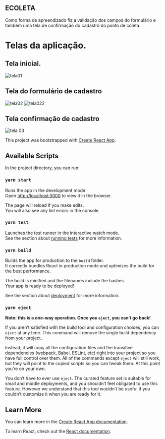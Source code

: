 ## ECOLETA
Como forma de apreendizado fiz a validação dos campos do formulário e também uma tela de confirmação do cadastro do ponto de coleta.

# Telas da aplicação.
## Tela inicial.
![tela01](https://user-images.githubusercontent.com/45233696/83797219-ad2e4b00-a678-11ea-9156-4c6e7ef7d03c.png)
## Tela do formulário de cadastro
![tela02](https://user-images.githubusercontent.com/45233696/83797221-ae5f7800-a678-11ea-8d26-6b91e3908f20.png)
![tela022](https://user-images.githubusercontent.com/45233696/83797222-aef80e80-a678-11ea-96ae-78ad9a0ed514.png)
## Tela confirmação de cadastro
![tela 03](https://user-images.githubusercontent.com/45233696/83797223-aef80e80-a678-11ea-819f-0be216bc84a1.png)


This project was bootstrapped with [Create React App](https://github.com/facebook/create-react-app).

## Available Scripts

In the project directory, you can run:

### `yarn start`

Runs the app in the development mode.<br />
Open [http://localhost:3000](http://localhost:3000) to view it in the browser.

The page will reload if you make edits.<br />
You will also see any lint errors in the console.

### `yarn test`

Launches the test runner in the interactive watch mode.<br />
See the section about [running tests](https://facebook.github.io/create-react-app/docs/running-tests) for more information.

### `yarn build`

Builds the app for production to the `build` folder.<br />
It correctly bundles React in production mode and optimizes the build for the best performance.

The build is minified and the filenames include the hashes.<br />
Your app is ready to be deployed!

See the section about [deployment](https://facebook.github.io/create-react-app/docs/deployment) for more information.

### `yarn eject`

**Note: this is a one-way operation. Once you `eject`, you can’t go back!**

If you aren’t satisfied with the build tool and configuration choices, you can `eject` at any time. This command will remove the single build dependency from your project.

Instead, it will copy all the configuration files and the transitive dependencies (webpack, Babel, ESLint, etc) right into your project so you have full control over them. All of the commands except `eject` will still work, but they will point to the copied scripts so you can tweak them. At this point you’re on your own.

You don’t have to ever use `eject`. The curated feature set is suitable for small and middle deployments, and you shouldn’t feel obligated to use this feature. However we understand that this tool wouldn’t be useful if you couldn’t customize it when you are ready for it.

## Learn More

You can learn more in the [Create React App documentation](https://facebook.github.io/create-react-app/docs/getting-started).

To learn React, check out the [React documentation](https://reactjs.org/).
